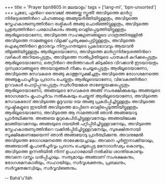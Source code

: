 +++
title = 'Prayer bpn9805 in മലയാളം'
tags = ['lang-ml', 'bpn-unsorted']
+++
പ്രഭോ, എന്‍റെ ദൈവമേ! അങ്ങയ്ക്കു സ്തുതി! അവിടുത്തെ മാര്‍ഗ്ഗ നിര്‍ദ്ദേശത്തിന്‍റെ ചിഹ്നങ്ങളെ അങ്ങുയര്‍ത്തിയിട്ടുള്ളതും, അവിടുത്തെ സ്നേഹകാരുണ്യത്തിന്‍റെ രശ്മികള്‍ അങ്ങു ചൊരിഞ്ഞിട്ടുള്ളതും, അവിടുത്തെ പ്രഭുത്വത്തിന്‍റെ പരമാധികാരം അങ്ങു വെളിപ്പെടുത്തിയിട്ടുള്ളതും ആരിലൂടെയാണോ, അവിടുത്തെ സഹജഗുണങ്ങളുടെ ഗാത്രത്തിനുള്ളില്‍  അവിടുത്തെ നാമങ്ങളുടെ വിളക്ക് പ്രത്യക്ഷപ്പെട്ടിട്ടുള്ളതും, അവിടുത്തെ ഐക്യത്തിന്‍റെ കൂടാരവും നിസ്സംഗതയുടെ പ്രകടഭാവവും ആയവന്‍ തിളങ്ങിയിട്ടുള്ളതും ആരിലൂടെയാണോ, അവിടുത്തെ മാര്‍ഗ്ഗനിര്‍ദ്ദേശത്തിന്‍റെ വഴികള്‍ അറിയപ്പെട്ടതും, അവിടുത്തെ സല്‍പ്രീതിയുടെ പാതകള്‍  കുറിക്കപ്പെട്ടതും ആരിലൂടെയാണോ, തെറ്റിന്‍റെ അടിത്തറകള്‍ കിടുകിടെ വിറക്കാന്‍ ഇടയായതും ദുഃസ്വഭാവങ്ങളുടെ അടയാളങ്ങള്‍ നീക്കം ചെയ്യപ്പെട്ടതും ആരിലൂടെയാണോ, അവിടുത്തെ സേവകരെ അങ്ങു കാത്തുസൂക്ഷിച്ചതും അവിടുത്തെ രോഗശമനത്തെ അങ്ങുകൃപാപൂര്‍വ്വം പ്രദാനം ചെയ്തതും ആരിലൂടെയാണോ, വിവേകത്തിന്‍റെ ഉറവകള്‍ പൊട്ടിപ്പുറപ്പെട്ടതും സ്വര്‍ഗീയമേശ താഴേയ്ക്കയക്കപ്പെട്ടതും ആരിലൂടെയാണോ, അങ്ങയുടെ സേവകരെ അങ്ങ് സംരക്ഷിക്കുകയും അങ്ങയുടെ രോഗശമനം കൃപാപൂര്‍വം നല്‍കുകയും ചെയ്തത് ആരിലൂടെയാണോ, അവിടുത്തെ സേവകരോട് അവിടുത്തെ മൃദുവായ ദയ അങ്ങു പ്രകടിപ്പിച്ചിട്ടുള്ളതും അവിടുത്തെ സൃഷ്ടികളുടെ ഇടയില്‍ അവിടുത്തെ മാപ്പിനെ വെളിപ്പെടുത്തിയിട്ടുള്ളതും ആരിലൂടെയാണോ, അവിടുത്തെ ആ നാമത്താല്‍ ഞാന്‍ അങ്ങയോടു പ്രാര്‍ത്ഥിക്കുന്നു. അങ്ങയെ മുറുകെപിടിച്ചിട്ടുള്ളവനേയും അങ്ങയിലേക്കു മടങ്ങിയവനേയും അങ്ങയുടെ ദയയില്‍ പറ്റിപ്പിടിച്ചിട്ടുള്ളവനേയും, അവിടുത്തെ സ്നേഹകാരുണ്യത്തിന്‍റെ വക്കില്‍പ്പിടിച്ചിട്ടുള്ളവനേയും, സുരക്ഷിതനായി സൂക്ഷിക്കേണമേയെന്ന് ഞാന്‍ അങ്ങയോടു പ്രാര്‍ത്ഥിക്കുന്നു. അവനുമേല്‍ അവിടുത്തെ രോഗശമനത്തെ താഴേക്കയച്ചാലും. അവനെ പൂര്‍ണ്ണനാക്കിയാലും, അങ്ങയാല്‍ കൃപാണ്‍പൂര്‍വ്വം പ്രദാനം ചെയ്യപ്പെട്ട മനോദാര്‍ഢ്യം കൊണ്ടും, അവിടുത്തെ ഉന്നതിയില്‍ നിന്ന് ഉപഹാരമായി നല്‍കിയ ശാന്തികൊണ്ടും അവനെ വസ്ത്രം ധരിപ്പിച്ചാലും.
സത്യമായും അങ്ങാണ് സംരക്ഷകനും, രോഗശമനകാരിയും, സഹായിയും, സര്‍വ്വശക്തനും, പ്രബലനും, സര്‍വ്വതേജസ്വിയും, സര്‍വ്വവിജ്ഞനും.

-- Bahá'u'lláh
